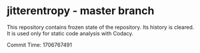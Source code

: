 # jitterentropy - master branch

This repository contains frozen state of the repository.
Its history is cleared. It is used only for static code
analysis with Codacy.

Commit Time: 1706767491